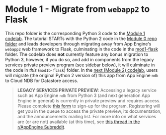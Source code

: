 # Module 1 - Migrate from `webapp2` to Flask

This repo folder is the corresponding Python 3 code to the [Module 1 codelab](http://g.co/codelabs/pae-migrate-flask). The tutorial STARTs with the Python 2 code in the [Module 0 repo folder](/mod0-baseline) and leads developers through migrating away from App Engine's `webapp2` web framework to Flask, culminating in the code in the [mod1-flask](/mod1-flask) folder. The codelab does **not** currently feature any bonus migration to Python 3, however, if you do so, and add in components from the legacy services private preview program (see sidebar below), it will culminate in the code in *this* (`mod1b-flask`) folder. In the [next (Module 2) codelab](http://g.co/codelabs/pae-migrate-cloudndb), users will migrate (the original Python 2 version of) this app from App Engine `ndb` to Cloud NDB for Datastore access.

> **LEGACY SERVICES PRIVATE PREVIEW**: Accessing a legacy service such as App Engine `ndb` from Python 3 (and next generation App Engine in general) is currently in private preview and requires access. Please complete [this form](https://docs.google.com/forms/d/e/1FAIpQLSd1hFLA2UFSYwIMxm9ZI3pwigORZBgjJRH0qrnhtE7nvhhRCQ/viewform) to sign-up for the program. Registering will get you in the queue to access the private preview, its documentation, and the announcements mailing list. For more info on what services are (or are not) available (at this time), see [this thread in the r/AppEngine Subreddit](https://reddit.com/r/AppEngine/comments/o9wr72).



